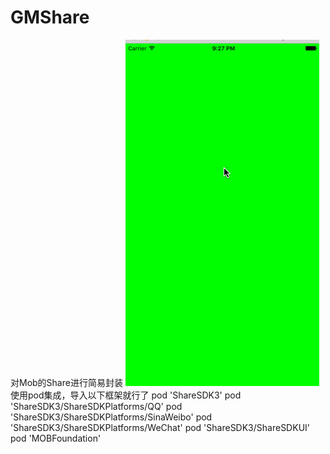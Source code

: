 # GMShare
对Mob的Share进行简易封装
![image](https://github.com/wang0714/GMShare/blob/master/gif/aa.gif)
使用pod集成，导入以下框架就行了
pod 'ShareSDK3'
pod 'ShareSDK3/ShareSDKPlatforms/QQ'
pod 'ShareSDK3/ShareSDKPlatforms/SinaWeibo'
pod 'ShareSDK3/ShareSDKPlatforms/WeChat'
pod 'ShareSDK3/ShareSDKUI'
pod 'MOBFoundation'

